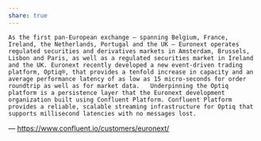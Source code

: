 ```yaml
---
share: true
---
```



    As the first pan-European exchange – spanning Belgium, France, Ireland, the Netherlands, Portugal and the UK – Euronext operates regulated securities and derivatives markets in Amsterdam, Brussels, Lisbon and Paris, as well as a regulated securities market in Ireland and the UK. Euronext recently developed a new event-driven trading platform, Optiq®, that provides a tenfold increase in capacity and an average performance latency of as low as 15 micro-seconds for order roundtrip as well as for market data.   Underpinning the Optiq platform is a persistence layer that the Euronext development organization built using Confluent Platform. Confluent Platform provides a reliable, scalable streaming infrastructure for Optiq that supports millisecond latencies with no messages lost.

— https://www.confluent.io/customers/euronext/